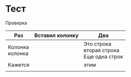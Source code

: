 # Тест

Проверка

| Раз                | Вставил колонку | Два                                           |
| ------------------ | --------------- | --------------------------------------------- |
| Колонка<br>колонка |                 | Это строка<br>вторая строка<br>Еще одна строк |
| Кажется            |                 | этим                                          |
|                    |                 |                                               |


